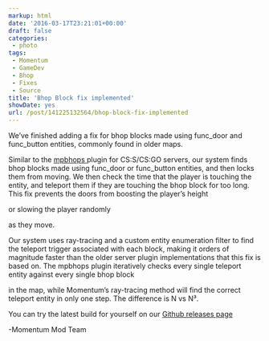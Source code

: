 ```yaml
---
markup: html
date: '2016-03-17T23:21:01+00:00'
draft: false
categories:
 - photo
tags: 
 - Momentum
 - GameDev
 - Bhop
 - Fixes
 - Source
title: 'Bhop Block fix implemented'
showDate: yes
url: /post/141225132564/bhop-block-fix-implemented
---
```


<p>We’ve finished adding a fix for bhop blocks made using func_door and func_button entities, commonly found in older maps.&nbsp;</p><p>Similar to the <a href="https://forums.alliedmods.net/showthread.php?p=808724">mpbhops </a>plugin for CS:S/CS:GO servers, our system finds bhop blocks made using func_door or func_button entities, and then locks them from moving. We then check the time that the player is touching the entity, and teleport them if they are touching the bhop block for too long. This fix prevents the doors from boosting the player’s height 

 or slowing the player randomly 

as they move.&nbsp;<br></p><p>Our system uses ray-tracing and a custom entity enumeration filter to find the teleport trigger associated with each block, making it orders of magnitude faster than the older server plugin implementations that this fix is based on. The mpbhops plugin iteratively checks every single teleport entity against every single bhop block 

in the map, while Momentum’s ray-tracing method will find the correct teleport entity in only one step. The difference is N vs N³.</p><p>You can try the latest build for yourself on our <a href="https://github.com/momentum-mod/game/releases">Github releases page</a></p><p>-Momentum Mod Team</p>